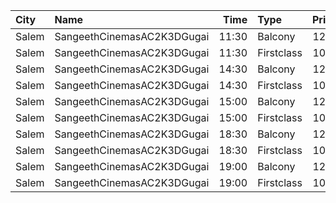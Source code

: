 | City  | Name                       |  Time | Type       | Price | Capacity | Booked |
| :---- | :------------------------- | ----: | :--------- | ----: | -------: | -----: |
| Salem | SangeethCinemasAC2K3DGugai | 11:30 | Balcony    |  124₹ |      157 |     85 |
| Salem | SangeethCinemasAC2K3DGugai | 11:30 | Firstclass |  105₹ |      420 |    224 |
| Salem | SangeethCinemasAC2K3DGugai | 14:30 | Balcony    |  124₹ |      157 |     85 |
| Salem | SangeethCinemasAC2K3DGugai | 14:30 | Firstclass |  105₹ |      420 |    224 |
| Salem | SangeethCinemasAC2K3DGugai | 15:00 | Balcony    |  124₹ |      157 |     85 |
| Salem | SangeethCinemasAC2K3DGugai | 15:00 | Firstclass |  105₹ |      420 |    224 |
| Salem | SangeethCinemasAC2K3DGugai | 18:30 | Balcony    |  124₹ |      157 |     85 |
| Salem | SangeethCinemasAC2K3DGugai | 18:30 | Firstclass |  105₹ |      420 |    224 |
| Salem | SangeethCinemasAC2K3DGugai | 19:00 | Balcony    |  124₹ |      157 |     85 |
| Salem | SangeethCinemasAC2K3DGugai | 19:00 | Firstclass |  105₹ |      420 |    224 |